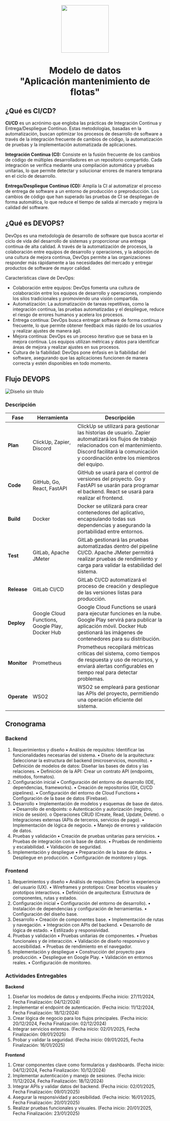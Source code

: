 <p align='center'>
  <img src='https://github.com/user-attachments/assets/899a06d7-01dd-4f33-b0cf-48b36b632b6f' height="150">
</p>

<h1 align='center'>
  Modelo de datos
  <br>
  "Aplicación mantenimiento de flotas"
</h1>

## ¿Qué es CI/CD?

**CI/CD** es un acrónimo que engloba las prácticas de Integración Continua y Entrega/Despliegue Continuo. Estas metodologías, basadas en la automatización, buscan optimizar los procesos de desarrollo de software a través de la integración frecuente de cambios de código, la automatización de pruebas y la implementación automatizada de aplicaciones.

**Integración Continua (CI):** Consiste en la fusión frecuente de los cambios de código de múltiples desarrolladores en un repositorio compartido. Cada integración se verifica mediante una compilación automática y pruebas unitarias, lo que permite detectar y solucionar errores de manera temprana en el ciclo de desarrollo.

**Entrega/Despliegue Continuo (CD):** Amplía la CI al automatizar el proceso de entrega de software a un entorno de producción o preproducción. Los cambios de código que han superado las pruebas de CI se despliegan de forma automática, lo que reduce el tiempo de salida al mercado y mejora la calidad del software.

## ¿Qué es DEVOPS?

DevOps es una metodología de desarrollo de software que busca acortar el ciclo de vida del desarrollo de sistemas y proporcionar una entrega continua de alta calidad. A través de la automatización de procesos, la colaboración entre equipos de desarrollo y operaciones, y la adopción de una cultura de mejora continua, DevOps permite a las organizaciones responder más rápidamente a las necesidades del mercado y entregar productos de software de mayor calidad.

Características clave de DevOps:

- Colaboración entre equipos: DevOps fomenta una cultura de colaboración entre los equipos de desarrollo y operaciones, rompiendo los silos tradicionales y promoviendo una visión compartida.
- Automatización: La automatización de tareas repetitivas, como la integración continua, las pruebas automatizadas y el despliegue, reduce el riesgo de errores humanos y acelera los procesos.
- Entrega continua: DevOps busca entregar software de forma continua y frecuente, lo que permite obtener feedback más rápido de los usuarios y realizar ajustes de manera ágil.
- Mejora continua: DevOps es un proceso iterativo que se basa en la mejora continua. Los equipos utilizan métricas y datos para identificar áreas de mejora y realizar ajustes en sus procesos.
- Cultura de la fiabilidad: DevOps pone énfasis en la fiabilidad del software, asegurando que las aplicaciones funcionen de manera correcta y estén disponibles en todo momento.

## Flujo DEVOPS

![Diseño sin título](https://github.com/user-attachments/assets/d2588bb4-c358-4322-801f-485aa09fa81c)

### Descripción

| **Fase**    | **Herramienta**                  | **Descripción**                                                                                                                                                  |
|-------------|----------------------------------|------------------------------------------------------------------------------------------------------------------------------------------------------------------|
| **Plan**    | ClickUp, Zapier, Discord         | ClickUp se utilizará para gestionar las historias de usuario. Zapier automatizará los flujos de trabajo relacionados con el mantenimiento. Discord facilitará la comunicación y coordinación entre los miembros del equipo. |
| **Code**    | GitHub, Go, React, FastAPI       | GitHub se usará para el control de versiones del proyecto. Go y FastAPI se usarán para programar el backend. React se usará para realizar el frontend.           |
| **Build**   | Docker                           | Docker se utilizará para crear contenedores del aplicativo, encapsulando todas sus dependencias y asegurando la portabilidad entre entornos.                     |
| **Test**    | GitLab, Apache JMeter            | GitLab gestionará las pruebas automatizadas dentro del pipeline CI/CD. Apache JMeter permitirá realizar pruebas de rendimiento y carga para validar la estabilidad del sistema. |
| **Release** | GitLab CI/CD                     | GitLab CI/CD automatizará el proceso de creación y despliegue de las versiones listas para producción.                                                           |
| **Deploy**  | Google Cloud Functions, Google Play, Docker Hub | Google Cloud Functions se usará para ejecutar funciones en la nube. Google Play servirá para publicar la aplicación móvil. Docker Hub gestionará las imágenes de contenedores para su distribución. |
| **Monitor** | Prometheus                       | Prometheus recopilará métricas críticas del sistema, como tiempos de respuesta y uso de recursos, y enviará alertas configurables en tiempo real para detectar problemas. |
| **Operate** | WSO2                             | WSO2 se empleará para gestionar las APIs del proyecto, permitiendo una operación eficiente del sistema.                                                          |

## Cronograma

<h3>Backend</h3>

1. Requerimientos y diseño
•	Análisis de requisitos: Identificar las funcionalidades necesarias del sistema.
•	Diseño de la arquitectura: Seleccionar la estructura del backend (microservicios, monolito).
•	Definición de modelos de datos: Diseñar las bases de datos y las relaciones.
•	Definición de la API: Crear un contrato API (endpoints, métodos, formatos).
2. Configuración inicial
•	Configuración del entorno de desarrollo (IDE, dependencias, frameworks).
•	Creación de repositorios (Git, CI/CD pipelines).
•	Configuración del entorno de Cloud Functions
•	Configuración de la base de datos (Firebase).
3. Desarrollo
•	Implementación de modelos y esquemas de base de datos.
•	Desarrollo de endpoints:
o	Autenticación y autorización (registro, inicio de sesión).
o	Operaciones CRUD (Create, Read, Update, Delete).
o	Integraciones externas (APIs de terceros, servicios de pago).
•	Implementación de lógica de negocio.
•	Manejo de errores y validación de datos.
4. Pruebas y validación
•	Creación de pruebas unitarias para servicios.
•	Pruebas de integración con la base de datos.
•	Pruebas de rendimiento y escalabilidad.
•	Validación de seguridad.
5. Implementación y despliegue
•	Preparación de la base de datos.
•	Despliegue en producción.
•	Configuración de monitoreo y logs.
 
<h3>Frontend</h3>

1. Requerimientos y diseño
•	Análisis de requisitos: Definir la experiencia del usuario (UX).
•	Wireframes y prototipos: Crear bocetos visuales y prototipos interactivos.
•	Definición de arquitectura: Estructura de componentes, rutas y estados.
2. Configuración inicial
•	Configuración del entorno de desarrollo).
•	Instalación de dependencias y configuración de herramientas.
•	Configuración del diseño base.
3. Desarrollo
•	Creación de componentes base.
•	Implementación de rutas y navegación.
•	Integración con APIs del backend.
•	Desarrollo de lógica de estado.
•	Estilizado y responsividad.
4. Pruebas y validación
•	Pruebas unitarias de componentes.
•	Pruebas funcionales y de interacción.
•	Validación de diseño responsivo y accesibilidad.
•	Pruebas de rendimiento en el navegador.
5. Implementación y despliegue
•	Construcción del proyecto para producción.
•	Despliegue en Google Play.
•	Validación en entornos reales.
•	Configuración de monitoreo.
 
<h3>Actividades Entregables</h3>

**Backend**

1.	Diseñar los modelos de datos y endpoints.(Fecha inicio: 27/11/2024, Fecha Finalización: 04/12/2024)
2.	Implementar el endpoint de autenticación. (Fecha inicio: 11/12/2024, Fecha Finalización: 18/12/2024)
3.	Crear lógica de negocio para los flujos principales. (Fecha inicio: 20/12/2024, Fecha Finalización: 02/12/2024)
4.	Integrar servicios externos. (Fecha inicio: 02/01/2025, Fecha Finalización: 09/01/2025)
5.	Probar y validar la seguridad. (Fecha inicio: 09/01/2025, Fecha Finalización: 16/01/2025)

**Frontend**

1.	Crear componentes clave como formularios y dashboards. (Fecha inicio: 04/12/2024, Fecha Finalización: 10/12/2024)
2.	Implementar autenticación y manejo de sesiones. (Fecha inicio: 11/12/2024, Fecha Finalización: 18/12/2024)
3.	Integrar APIs y validar datos del backend. (Fecha inicio: 02/01/2025, Fecha Finalización: 09/01/2025)
4.	Asegurar la responsividad y accesibilidad. (Fecha inicio: 16/01/2025, Fecha Finalización: 20/01/2025)
5.	Realizar pruebas funcionales y visuales. (Fecha inicio: 20/01/2025, Fecha Finalización: 23/01/2025)



